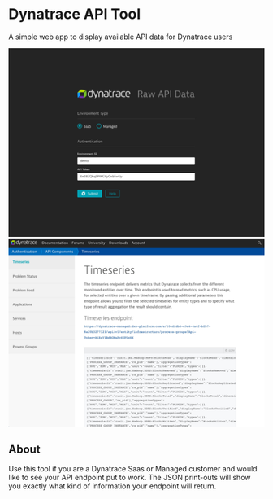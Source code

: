 # Dynatrace API Tool 

A simple web app to display available API data for Dynatrace users

![header image](https://github.com/areknow/dynatrace-api-tool/raw/master/res/git1.jpg)
![header image](https://github.com/areknow/dynatrace-api-tool/raw/master/res/git2.jpg)


## About

Use this tool if you are a Dynatrace Saas or Managed customer and would like to see your API endpoint put to work. The JSON print-outs will show you exactly what kind of information your endpoint will return.




